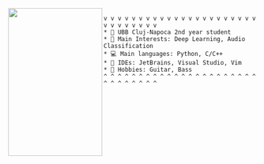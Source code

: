 

<img align="left" src="assets/castle.gif" width="190" height="300" />  



```
v v v v v v v v v v v v v v v v v v v v v v v v v v v v v v  
* 🏫 UBB Cluj-Napoca 2nd year student  
* 🧠 Main Interests: Deep Learning, Audio Classification  
* 💻 Main languages: Python, C/C++  
* 💾 IDEs: JetBrains, Visual Studio, Vim  
* 🎸 Hobbies: Guitar, Bass  
^ ^ ^ ^ ^ ^ ^ ^ ^ ^ ^ ^ ^ ^ ^ ^ ^ ^ ^ ^ ^ ^ ^ ^ ^ ^ ^ ^ ^ ^  
```
